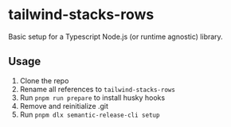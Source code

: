 # tailwind-stacks-rows

Basic setup for a Typescript Node.js (or runtime agnostic) library.

## Usage

1. Clone the repo
2. Rename all references to `tailwind-stacks-rows`
3. Run `pnpm run prepare` to install husky hooks
4. Remove and reinitialize .git
5. Run `pnpm dlx semantic-release-cli setup`
